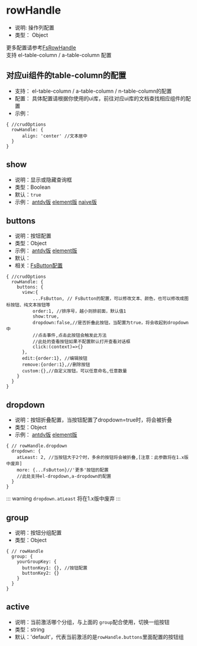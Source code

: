 # rowHandle
* 说明: 操作列配置
* 类型： Object

更多配置请参考[FsRowHandle](../components/crud/crud/fs-row-handle.md)    
支持 el-table-column / a-table-column 配置


## 对应ui组件的table-column的配置
* 支持： el-table-column / a-table-column / n-table-column的配置
* 配置： 具体配置请根据你使用的ui库，前往对应ui库的文档查找相应组件的配置
* 示例：
```json5
{ //crudOptions
  rowHandle: {
      align: 'center' //文本居中
  }
}
```

## show
* 说明：显示或隐藏查询框
* 类型：Boolean
* 默认：`true`
* 示例： [antdv版](http://fast-crud.docmirror.cn/antdv/#/crud/feature/hide)
  [element版](http://fast-crud.docmirror.cn/element/#/crud/feature/hide)
  [naive版](http://fast-crud.docmirror.cn/naive/#/crud/feature/hide)


## buttons
* 说明：按钮配置
* 类型：Object
* 示例： [antdv版](http://fast-crud.docmirror.cn/antdv/#/crud/feature/dropdown)
  [element版](http://fast-crud.docmirror.cn/element/#/crud/feature/dropdown)
* 默认：
* 相关：[FsButton配置](../common-options.md#buttons)
```json5
{ //crudOptions
  rowHandle: {
    buttons: {
      view:{
          ...FsButton, // FsButton的配置，可以修改文本、颜色，也可以修改成图标按钮、纯文本按钮等
          order:1, //排序号，越小则排前面，默认值1
          show:true, 
          dropdown:false,//是否折叠此按钮，当配置为true，将会收起到dropdown中
          //点击事件,点击此按钮会触发此方法
          //此处的查看按钮如果不配置默认打开查看对话框
          click:(context)=>{} 
      },
      edit:{order:1}, //编辑按钮
      remove:{order:1},//删除按钮
      custom:{},//自定义按钮，可以任意命名,任意数量
    }
  }
}
```

## dropdown
* 说明：按钮折叠配置，当按钮配置了dropdown=true时，将会被折叠
* 类型：Object
* 示例： [antdv版](http://fast-crud.docmirror.cn/antdv/#/crud/feature/dropdown)
  [element版](http://fast-crud.docmirror.cn/element/#/crud/feature/dropdown)
```json5
{ // rowHandle.dropdown
  dropdown: {
    atLeast: 2, //当按钮大于2个时，多余的按钮将会被折叠,[注意：此参数将在1.x版中废弃]
    more: {...FsButton}//'更多'按钮的配置
    //此处支持el-dropdown,a-dropdown的配置
  }
}
```

::: warning
`dropdown.atLeast` 将在1.x版中废弃
:::


## group
* 说明：按钮分组配置
* 类型：Object
```json5
{ // rowHandle
  group: {
    yourGroupKey: {
      buttonKey1: {}, //按钮配置
      buttonKey2: {}
    }
  }
}
```

## active
* 说明：当前激活哪个分组，与上面的 `group`配合使用，切换一组按钮
* 类型：string
* 默认：'default'，代表当前激活的是`rowHandle.buttons`里面配置的按钮组

